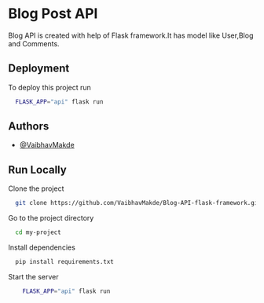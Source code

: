 
# Blog Post API

Blog API is created with help of Flask framework.It has model like User,Blog and Comments.
 

## Deployment

To deploy this project run

```bash
  FLASK_APP="api" flask run

```


## Authors

- [@VaibhavMakde](https://github.com/VaibhavMakde)


## Run Locally

Clone the project

```bash
  git clone https://github.com/VaibhavMakde/Blog-API-flask-framework.git
```

Go to the project directory

```bash
  cd my-project
```

Install dependencies

```bash
  pip install requirements.txt
```

Start the server

```bash
    FLASK_APP="api" flask run
```


